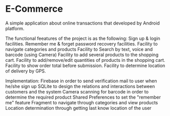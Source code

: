 # E-Commerce
 A simple application about online transactions that developed by Android platform.

The functional feeatures of the project is as the following:
Sign up & login facilities.
Remember me & forget password recovery facilities.
Facility to navigate categories and products
Facility to Search by text, voice and barcode (using Camera)
Facility to add several products to the shopping cart.
Facility to add/remove/edit quantities of products in the shopping cart.
Facility to show order total before submission.
Facility to determine location of delivery by GPS.

Implementation:
Firebase in order to send verification mail to user when he/she sign up
SQLite to design the relations and interactions between customers and the system
Camera scanning for barcode in order to determine the required product
Shared Preferences to set the "remember me" feature
Fragment to navigate through categories and view products
Location determination through getting last know location of the user
